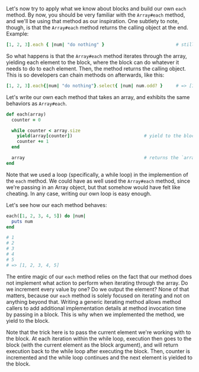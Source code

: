 Let's now try to apply what we know about blocks and build our own `each` method. By now, you should be very familiar with the `Array#each` method, and we'll be using that method as our inspiration. One subtlety to note, though, is that the `Array#each` method returns the calling object at the end. Example:

```ruby
[1, 2, 3].each { |num| "do nothing" }                           # still returns [1, 2, 3]
```

So what happens is that the `Array#each` method iterates through the array, yielding each element to the block, where the block can do whatever it needs to do to each element. Then, the method returns the calling object. This is so developers can chain methods on afterwards, like this:

```ruby
[1, 2, 3].each{|num| "do nothing"}.select{ |num| num.odd? }     # => [1, 3]
```

Let's write our own each method that takes an array, and exhibits the same behaviors as `Array#each`.

```ruby
def each(array)
  counter = 0

  while counter < array.size
    yield(array[counter])                           # yield to the block, passing in the current element to the block
    counter += 1
  end

  array                                             # returns the `array` parameter, similar in spirit to how `Array#each` returns the caller
end
```

Note that we used a loop (specifically, a while loop) in the implemention of the `each` method. We could have as well used the `Array#each` method, since we're passing in an Array object, but that somehow would have felt like cheating. In any case, writing our own loop is easy enough.

Let's see how our each method behaves:

```ruby
each([1, 2, 3, 4, 5]) do |num|
  puts num
end

# 1
# 2
# 3
# 4
# 5
# => [1, 2, 3, 4, 5]
```

The entire magic of our `each` method relies on the fact that our method does not implement what action to perform when iterating through the array. Do we increment every value by one? Do we output the element? None of that matters, because our `each` method is solely focused on iterating and not on anything beyond that. Writing a generic iterating method allows method callers to add additional implementation details at method invocation time by passing in a block. This is why when we implemented the method, we yield to the block. 

Note that the trick here is to pass the current element we're working with to the block. At each iteration within the while loop, execution then goes to the block (with the current element as the block argument), and will return execution back to the while loop after executing the block. Then, counter is incremented and the while loop continues and the next element is yielded to the block.